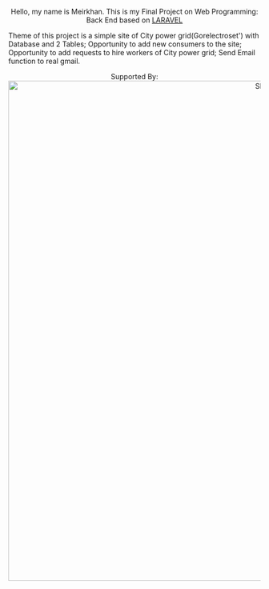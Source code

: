<p align="center">
Hello, my name is Meirkhan.
This is my Final Project on Web Programming: Back End based on <a href="https://laravel.com">LARAVEL</a>

Theme of this project is a simple site of City power grid(Gorelectroset') with 
Database and 2 Tables;
Opportunity to add new consumers to the site;
Opportunity to add requests to hire workers of City power grid;
Send Email function to real gmail.
</p>

<p align="center">
Supported By:
 <a href="https://sdu.edu.kz/" ><img src="https://upload.wikimedia.org/wikipedia/commons/9/9f/New_logo_SDU.jpg" width="1000px" alt="SDU"></a>
</p>
